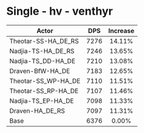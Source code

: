 # Single - hv - venthyr
| Actor | DPS | Increase |
|---|:---:|:---:|
|Theotar-SS-HA_DE_RS|7276|14.11%|
|Nadjia-TS-HA_DE_RS|7246|13.65%|
|Nadjia-TS_DD-HA_DE|7210|13.08%|
|Draven-BfW-HA_DE|7183|12.65%|
|Theotar-SS_WP-HA_DE|7110|11.51%|
|Theotar-SS_RP-HA_DE|7107|11.46%|
|Nadjia-TS_EP-HA_DE|7098|11.33%|
|Draven-HA_DE_RS|7097|11.31%|
|Base|6376|0.00%|
